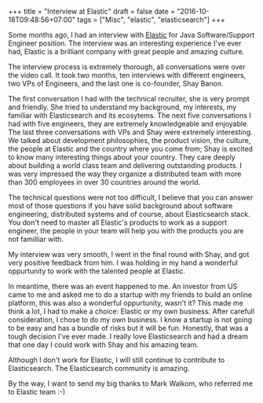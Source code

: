 +++
title = "Interview at Elastic"
draft = false
date = "2016-10-18T09:48:56+07:00"
tags = ["Misc", "elastic", "elasticsearch"]
+++

Some months ago, I had an interview with [Elastic](https://elastic.co) for Java Software/Support Engineer position. The interview was an interesting experience I've ever had, Elastic is a brilliant company with great people and amazing culture.

<!--more-->

The interview process is extremely thorough, all conversations were over the video call. It took two months, ten interviews with different engineers, two VPs of Engineers, and the last one is co-founder, Shay Banon. 

The first conversation I had with the technical recruiter, she is very prompt and friendly. She tried to understand my background, my interests, my familiar with Elasticsearch and its ecosytems. The next five conversations I had with five engineers, they are extremely knowledgeable and enjoyable. The last three conversations with VPs and Shay were extremely interesting. We talked about development philosophies, the product vision, the culture, the people at Elastic and the country where you come from; Shay is excited to know many interesting things about your country. They care deeply about building a world class team and delivering outstanding products. I was very impressed the way they organize a distributed team with more than 300 employees in over 30 countries around the world.

The technical questions were not too difficult, I believe that you can answer most of those questions if you have solid background about software engineering, distributed systems and of course, about Elasticsearch stack. You don't need to master all Elastic's products to work as a support engineer, the people in your team will help you with the products you are not familliar with.

My interview was very smooth, I went in the final round with Shay, and got very positive feedback from him. I was holding in my hand a wonderful oppurtunity to work with the talented people at Elastic.

In meantime, there was an event happened to me. An investor from US came to me and asked me to do a startup with my friends to build an online platform, this was also a wonderful oppurtunity, wasn't it? This made me think a lot, I had to make a choice: Elastic or my own business. After carefull consideration, I chose to do my own business. I know a startup is not going to be easy and has a bundle of risks but it will be fun. Honestly, that was a tough decision I've ever made. I really love Elasticsearch and had a dream that one day I could work with Shay and his amazing team. 

Although I don't work for Elastic, I will still continue to contribute to Elasticsearch. The Elasticsearch community is amazing.

By the way, I want to send my big thanks to Mark Walkom, who referred me to Elastic team :-)
